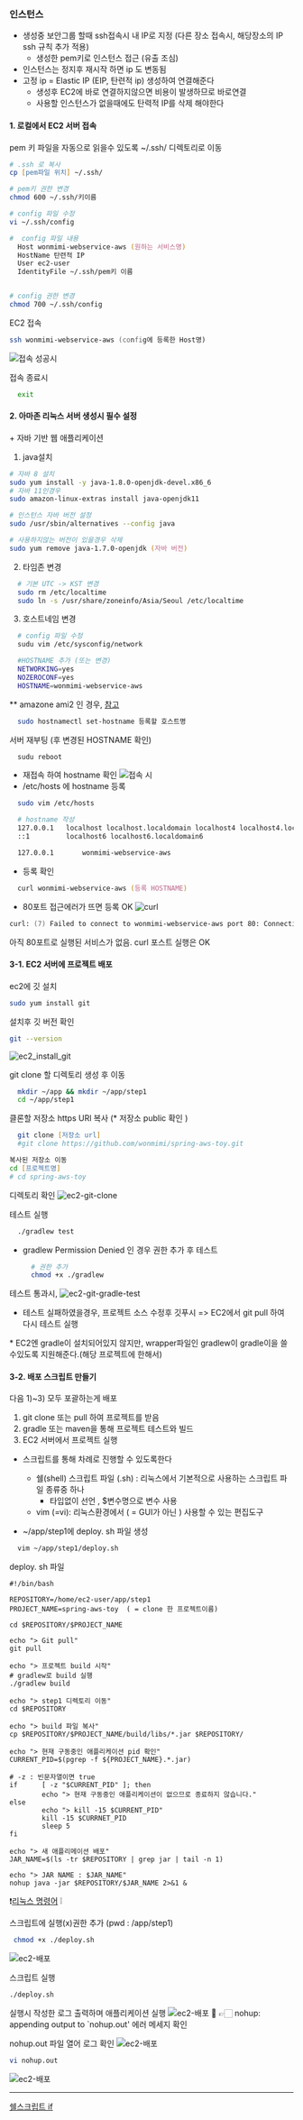 ### 인스턴스 
- 생성중 보안그룹 할때 ssh접속시 내 IP로 지정 (다른 장소 접속시, 해당장소의 IP ssh 규칙 추가 적용)
  * 생성한 pem키로 인스턴스 접근 (유출 조심)
- 인스턴스는 정지후 재시작 하면 ip 도 변동됨
- 고정 ip = Elastic IP (EIP, 탄련적 ip) 생성하여 연결해준다
  * 생성후 EC2에 바로 연결하지않으면 비용이 발생하므로 바로연결 
  * 사용할 인스턴스가 없을때에도 탄력적 IP를 삭제 해야한다 

#### 1. 로컬에서 EC2 서버 접속
pem 키 파일을 자동으로 읽을수 있도록 ~/.ssh/ 디렉토리로 이동 
```zsh
# .ssh 로 복사 
cp [pem파일 위치] ~/.ssh/

# pem키 권한 변경
chmod 600 ~/.ssh/키이름

# config 파일 수정 
vi ~/.ssh/config 

#  config 파일 내용 
  Host wonmimi-webservice-aws (원하는 서비스명)
  HostName 탄련적 IP
  User ec2-user
  IdentityFile ~/.ssh/pem키 이름


# config 권한 변경
chmod 700 ~/.ssh/config
```

EC2 접속
```zsh
ssh wonmimi-webservice-aws (config에 등록한 Host명)
```
![접속 성공시](../img/ec2-hostname-before.png)

접속 종료시
```zsh
  exit
```

#### 2. 아마존 리눅스 서버 생성시 필수 설정 
\+ 자바 기반 웹 애플리케이션
1) java설치 
  ```zsh
  # 자바 8 설치 
  sudo yum install -y java-1.8.0-openjdk-devel.x86_6
  # 자바 11인경우
  sudo amazon-linux-extras install java-openjdk11

  # 인스턴스 자바 버전 설정
  sudo /usr/sbin/alternatives --config java

  # 사용하지않는 버전이 있을경우 삭제 
  sudo yum remove java-1.7.0-openjdk (자바 버전)
  ```
2) 타임존 변경 
  ```zsh
    # 기본 UTC -> KST 변경
    sudo rm /etc/localtime
    sudo ln -s /usr/share/zoneinfo/Asia/Seoul /etc/localtime
  ```
3) 호스트네임 변경
```zsh
  # config 파일 수정
  sudu vim /etc/sysconfig/network

  #HOSTNAME 추가 (또는 변경)
  NETWORKING=yes
  NOZEROCONF=yes
  HOSTNAME=wonmimi-webservice-aws
```

 \** amazone ami2 인 경우, [참고](https://vkein.tistory.com/entry/%EC%95%84%EB%A7%88%EC%A1%B4-EC2-%EC%B4%88%EA%B8%B0-%EC%84%A4%EC%A0%95%ED%95%98%EA%B8%B0)
```zsh
  sudo hostnamectl set-hostname 등록할 호스트명
```
 서버 재부팅 (후 변경된 HOSTNAME 확인)
```zsh
  sudu reboot
```
  * 재접속 하여 hostname 확인 
![접속 시](../img/ec2_hostname_2.png)
  * /etc/hosts 에 hostname 등록
```zsh
  sudo vim /etc/hosts

  # hostname 작성
  127.0.0.1   localhost localhost.localdomain localhost4 localhost4.localdomain4
  ::1         localhost6 localhost6.localdomain6

  127.0.0.1       wonmimi-webservice-aws
```
  * 등록 확인 
  ```zsh
    curl wonmimi-webservice-aws (등록 HOSTNAME)
  ```
  * 80포트 접근에러가 뜨면 등록 OK
  ![curl](../img/ec2_curl.png)

  ```zsh
  curl: (7) Failed to connect to wonmimi-webservice-aws port 80: Connection refused
  ```
  아직 80포트로 실행된 서비스가 없음. curl 포스트 실행은 OK

  #### 3-1. EC2 서버에 프로젝트 배포
  ec2에 깃 설치
  ```zsh
  sudo yum install git
  ```
  설치후 깃 버전 확인
  ```zsh
  git --version
  ```
  ![ec2_install_git](../img/ec2_install_git.png)

  git clone 할 디렉토리 생성 후 이동
  ```zsh
    mkdir ~/app && mkdir ~/app/step1
    cd ~/app/step1
  ```
  클론할 저장소 https URl 복사 (\* 저장소 public 확인 )
  ```zsh
    git clone [저장소 url]
    #git clone https://github.com/wonmimi/spring-aws-toy.git

  복사된 저장소 이동
  cd [프로젝트명]
  # cd spring-aws-toy
  ```
  디렉토리 확인
  ![ec2-git-clone](../img/ec2-git-clone.png)

  테스트 실행 
  ```zsh
    ./gradlew test 
  ```
  - gradlew Permission Denied 인 경우 권한 추가 후 테스트
    ```zsh
      # 권한 추가 
      chmod +x ./gradlew
    ```
  테스트 통과시, 
  ![ec2-git-gradle-test](../img/ec2-git-gradle-test.png)

  - 테스트 실패하였을경우, 프로젝트 소스 수정후 깃푸시 => EC2에서 git pull 하여 다시 테스트 실행 

 \* EC2엔 gradle이 설치되어있지 않지만, wrapper파일인 gradlew이 gradle이을 쓸수있도록 지원해준다.(해당 프로젝트에 한해서)

 #### 3-2. 배포 스크립트 만들기
  다음 1)~3) 모두 포괄하는게 배포 
  1) git clone 또는 pull 하여 프로젝트를 받음
  2) gradle 또는 maven을 통해 프로젝트 테스트와 빌드
  3) EC2 서버에서 프로젝트 실행

  - 스크립트를 통해 차례로 진행할 수 있도록한다 
    * 쉘(shell) 스크립트 파일 (.sh) : 리눅스에서 기본적으로 사용하는 스크립트 파일 종류중 하나
      - 타입없이 선언 , $변수명으로 변수 사용
    * vim (=vi): 리눅스환경에서 ( = GUI가 아닌 ) 사용할 수 있는 편집도구
  
  - ~/app/step1에 deploy. sh 파일 생성 
  ```zsh
    vim ~/app/step1/deploy.sh
  ```
  deploy. sh 파일

  ```Shell
  #!/bin/bash

  REPOSITORY=/home/ec2-user/app/step1
  PROJECT_NAME=spring-aws-toy  ( = clone 한 프로젝트이름)

  cd $REPOSITORY/$PROJECT_NAME

  echo "> Git pull"
  git pull

  echo "> 프로젝트 build 시작"
  # gradlew로 build 실행
  ./gradlew build

  echo "> step1 디렉토리 이동"
  cd $REPOSITORY

  echo "> build 파일 복사"
  cp $REPOSITORY/$PROJECT_NAME/build/libs/*.jar $REPOSITORY/

  echo "> 현재 구동중인 애플리케이션 pid 확인"
  CURRENT_PID=$(pgrep -f ${PROJECT_NAME}.*.jar)

  # -z : 빈문자열이면 true
  if      [ -z "$CURRENT_PID" ]; then
          echo "> 현재 구동중인 애플리케이션이 없으므로 종료하지 않습니다."
  else
          echo "> kill -15 $CURRENT_PID"
          kill -15 $CURRNET_PID
          sleep 5
  fi

  echo "> 새 애플리메이션 배포"
  JAR_NAME=$(ls -tr $REPOSITORY | grep jar | tail -n 1)

  echo "> JAR NAME : $JAR_NAME"
  nohup java -jar $REPOSITORY/$JAR_NAME 2>&1 &
  ```
  ❗️[리눅스 명령어](../Linux/command.md) ❕

 스크립트에 실행(x)권한 추가 (pwd : /app/step1)
```zsh
 chmod +x ./deploy.sh
 ```
  ![ec2-배포](../img/ec2-배포-sh.png)

 스크립트 실행 
 ```zsh
 ./deploy.sh
```
실행시 작성한 로그 출력하며 애플리케이션 실행
  ![ec2-배포](../img/ec2-배포-sh-deploy.png)
👀 👉🏻 nohup: appending output to `nohup.out' 에러 메세지 확인

nohup.out 파일 열어 로그 확인 
![ec2-배포](../img/ec2-배포-nohup.png)
```zsh
vi nohup.out
```
![ec2-배포](../img/ec2-배포-nohup-vi.png)



- - - 
[쉘스크립트 if](https://lxstitch.tistory.com/65)